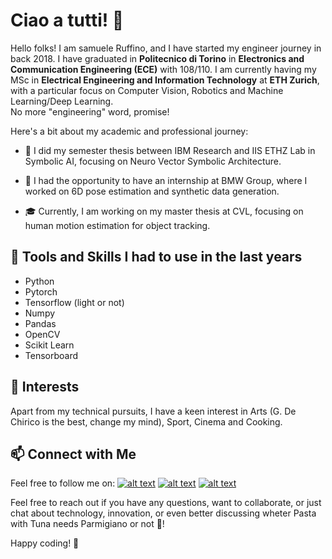 # Ciao a tutti! 👋

Hello folks! I am samuele Ruffino, and I have started my engineer journey in back 2018. I have graduated in **Politecnico di Torino** in **Electronics and Communication Engineering (ECE)** with 108/110.
I am currently having my MSc in **Electrical Engineering and Information Technology** at **ETH Zurich**, with a particular focus on Computer Vision, Robotics and Machine Learning/Deep Learning.  
No more "engineering" word, promise!

Here's a bit about my academic and professional journey:

- 🔬 I did my semester thesis between IBM Research and IIS ETHZ Lab in Symbolic AI, focusing on Neuro Vector Symbolic Architecture. 

- 🚗 I had the opportunity to have an internship at BMW Group, where I worked on 6D pose estimation and synthetic data generation.

- 🎓 Currently, I am working on my master thesis at CVL, focusing on human motion estimation for object tracking.

## 🔧 Tools and Skills I had to use in the last years

- Python
- Pytorch
- Tensorflow (light or not)
- Numpy
- Pandas
- OpenCV
- Scikit Learn
- Tensorboard

## 🍻 Interests

Apart from my technical pursuits, I have a keen interest in Arts (G. De Chirico is the best, change my mind), Sport, Cinema and Cooking.

## 📫 Connect with Me

Feel free to follow me on: [![alt text][1.1]][1] [![alt text][8.2]][8] [![alt text][7.2]][7]

Feel free to reach out if you have any questions, want to collaborate, or just chat about technology, innovation, or even better discussing wheter Pasta with Tuna needs Parmigiano or not 😬!

Happy coding! 🚀



<!-- links to social media icons -->

<!-- icons with padding -->

[1.1]: http://i.imgur.com/tXSoThF.png (twitter icon with padding)
[2.1]: http://i.imgur.com/P3YfQoD.png (facebook icon with padding)
[3.1]: http://i.imgur.com/yCsTjba.png (google plus icon with padding)
[4.1]: http://i.imgur.com/YckIOms.png (tumblr icon with padding)
[5.1]: http://i.imgur.com/1AGmwO3.png (dribbble icon with padding)
[6.1]: http://i.imgur.com/0o48UoR.png (github icon with padding)
[7.1]: https://i.imgur.com/YbyUD3b.png (linkedin icon with padding)
[8.1]: https://i.imgur.com/8bY5zKE.png (instagram icon with padding)

<!-- icons without padding -->

[1.2]: http://i.imgur.com/wWzX9uB.png (twitter icon without padding)
[2.2]: http://i.imgur.com/fep1WsG.png (facebook icon without padding)
[3.2]: http://i.imgur.com/VlgBKQ9.png (google plus icon without padding)
[4.2]: http://i.imgur.com/jDRp47c.png (tumblr icon without padding)
[5.2]: http://i.imgur.com/Vvy3Kru.png (dribbble icon without padding)
[6.2]: http://i.imgur.com/9I6NRUm.png (github icon without padding)
[7.2]: https://i.imgur.com/YbyUD3b.png (linkedin icon without padding)
[8.2]: https://i.imgur.com/8bY5zKE.png (instagram icon with padding)


<!-- links to your social media accounts -->
<!-- update these accordingly -->

[1]: https://twitter.com/ruffino_samuele
[6]: http://www.github.com/samueleruffino99
[7]: https://www.linkedin.com/in/samuele-ruffino
[8]: https://www.instagram.com/samueleruffino_

<!-- Please don't remove this: Grab your social icons from https://github.com/carlsednaoui/gitsocial -->
